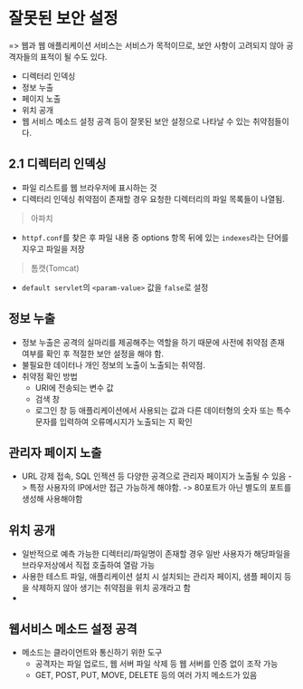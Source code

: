 # 잘못된 보안 설정
  => 웹과 웹 애플리케이션 서비스는 서비스가 목적이므로, 보안 사항이 고려되지 않아 공격자들의 표적이 될 수도 있다.
   - 디렉터리 인덱싱
   - 정보 누출
   - 페이지 노출
   - 위치 공개
   - 웹 서비스 메소드 설정 공격
등이 잘못된 보안 설정으로 나타날 수 있는 취약점들이다.



## 2.1 디렉터리 인덱싱
  - 파일 리스트를 웹 브라우저에 표시하는 것
  - 디렉터리 인덱싱 취약점이 존재할 경우 요청한 디렉터리의 파일 목록들이 나열됨.
> 아파치
 - `httpf.conf`를 찾은 후 파일 내용 중 options 항목 뒤에 있는 `indexes`라는 단어를 지우고 파일을 저장

> 톰캣(Tomcat)
  - `default servlet`의 `<param-value>` 값을 `false`로 설정


## 정보 누출
- 정보 누출은 공격의 실마리를 제공해주는 역할을 하기 때문에 사전에 취약점 존재 여부를 확인 후 적절한 보안 설정을 해야 함.
- 불필요한 데이터나 개인 정보의 노출이 노출되는 취약점.
- 취약점 확인 방법
    - URI에 전송되는 변수 값
    - 검색 창
    - 로그인 창
      등 애플리케이션에서 사용되는 값과 다른 데이터형의 숫자 또는 특수 문자를 입력하여 오류메시지가 노출되는 지 확인


## 관리자 페이지 노출
  - URL 강제 접속, SQL 인젝션 등 다양한 공격으로 관리자 페이지가 노출될 수 있음
 -> 특정 사용자의 IP에서만 접근 가능하게 해야함.
 -> 80포트가 아닌 별도의 포트를 생성해 사용해야함
    



## 위치 공개
  - 일반적으로 예측 가능한 디렉터리/파일명이 존재할 경우 일반 사용자가 해당파일을 브라우저상에서 직접 호출하여 열람 가능
  - 사용한 테스트 파일, 애플리케이션 설치 시 설치되는 관리자 페이지, 샘플 페이지 등을 삭제하지 않아 생기는 취약점을 위치 공개라고 함
  - 


## 웹서비스 메소드 설정 공격 
  - 메소드는 클라이언트와 통신하기 위한 도구
      - 공격자는 파일 업로드, 웹 서버 파일 삭제 등 웹 서버를 인증 없이 조작 가능
      - GET, POST, PUT, MOVE, DELETE 등의 여러 가지 메소드가 있음
